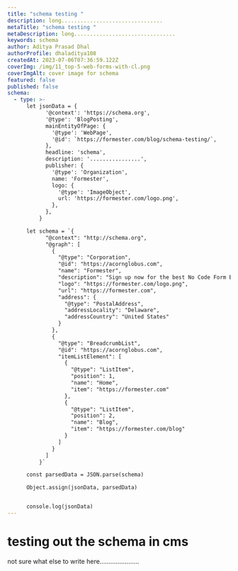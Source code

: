 ```yaml
---
title: "schema testing "
description: long................................
metaTitle: "schema testing "
metaDescription: long................................
keywords: schema
author: Aditya Prasad Dhal
authorProfile: dhaladitya108
createdAt: 2023-07-06T07:36:59.122Z
coverImg: /img/11_top-5-web-forms-with-cl.png
coverImgAlt: cover image for schema
featured: false
published: false
schema:
  - type: >-
      let jsonData = {
            '@context': 'https://schema.org',
            '@type': 'BlogPosting',
            mainEntityOfPage: {
              '@type': 'WebPage',
              '@id': `https://formester.com/blog/schema-testing/`,
            },
            headline: 'schema',
            description: '................',
            publisher: {
              '@type': 'Organization',
              name: 'Formester',
              logo: {
                '@type': 'ImageObject',
                url: 'https://formester.com/logo.png',
              },
            },
          }

      let schema = `{
            "@context": "http://schema.org",
            "@graph": [
              {
                "@type": "Corporation",
                "@id": "https://acornglobus.com",
                "name": "Formester",
                "description": "Sign up now for the best No Code Form Builder! Create stunning HTML Forms with Formester's easy-to-use Online HTML Form Builder. Start building today!",
                "logo": "https://formester.com/logo.png",
                "url": "https://formester.com",
                "address": {
                  "@type": "PostalAddress",
                  "addressLocality": "Delaware",
                  "addressCountry": "United States"
                }
              },
              {
                "@type": "BreadcrumbList",
                "@id": "https://acornglobus.com",
                "itemListElement": [
                  {
                    "@type": "ListItem",
                    "position": 1,
                    "name": "Home",
                    "item": "https://formester.com"
                  },
                  {
                    "@type": "ListItem",
                    "position": 2,
                    "name": "Blog",
                    "item": "https://formester.com/blog"
                  }
                ]
              }
            ]
          }`

      const parsedData = JSON.parse(schema)

      Object.assign(jsonData, parsedData)


      console.log(jsonData)
---
```

# t﻿esting out the schema in cms

n﻿ot sure what else to write here......................